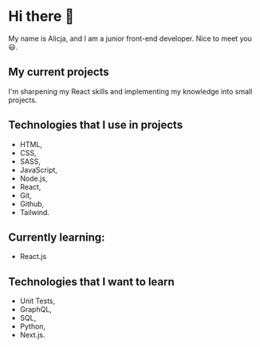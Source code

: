 # Hi there 👋

My name is Alicja, and I am a junior front-end developer. Nice to meet you 😃.

## My current projects

I'm sharpening my React skills and implementing my knowledge into small projects.

## Technologies that I use in projects

- HTML,
- CSS,
- SASS,
- JavaScript,
- Node.js,
- React,
- Git,
- Github,
- Tailwind.

## Currently learning:

- React.js

## Technologies that I want to learn

- Unit Tests,
- GraphQL,
- SQL,
- Python,
- Next.js.
